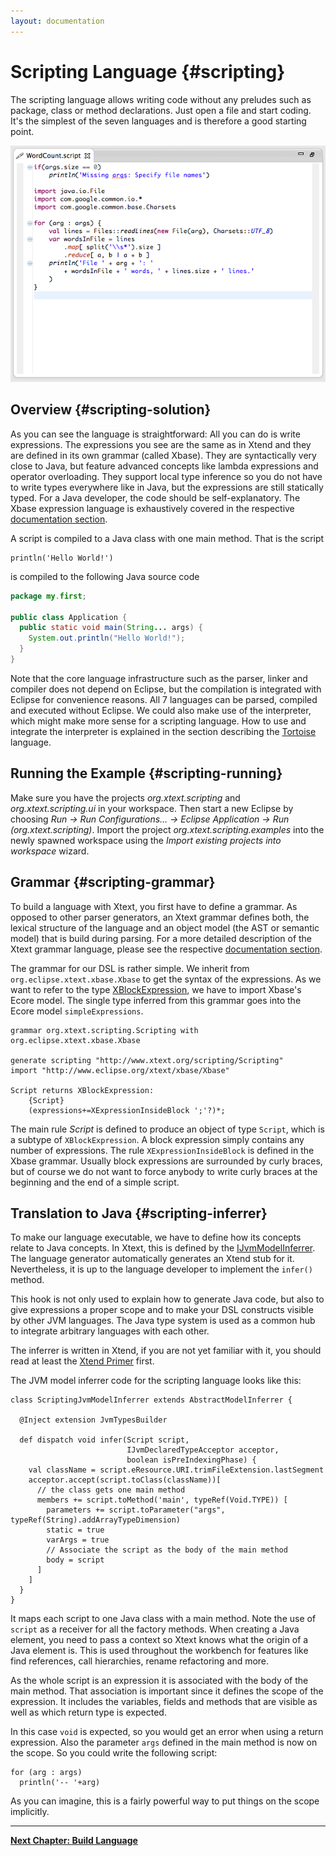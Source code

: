 ```yaml
---
layout: documentation
---
```


# Scripting Language {#scripting}

The scripting language allows writing code without any preludes such as package, class or method declarations. Just open a file and start coding. It's the simplest of the seven languages and is therefore a good starting point.

![](images/scripting_screenshot.png)

## Overview {#scripting-solution}

As you can see the language is straightforward: All you can do is write expressions. The expressions you see are the same as in Xtend and they are defined in its own grammar (called Xbase). They are syntactically very close to Java, but feature advanced concepts like lambda expressions and operator overloading. They support local type inference so you do not have to write types everywhere like in Java, but the expressions are still statically typed. For a Java developer, the code should be self-explanatory. The Xbase expression language is exhaustively covered in the respective [documentation section](305_xbase.html).

A script is compiled to a Java class with one main method. That is the script

```scripting
println('Hello World!')
```

is compiled to the following Java source code

```java
package my.first;

public class Application {
  public static void main(String... args) {
    System.out.println("Hello World!");
  }
}
```

Note that the core language infrastructure such as the parser, linker and compiler does not depend on Eclipse, but the compilation is integrated with Eclipse for convenience reasons. All 7 languages can be parsed, compiled and executed without Eclipse. We could also make use of the interpreter, which might make more sense for a scripting language. How to use and integrate the interpreter is explained in the section describing the [Tortoise](208_tortoise.html) language.

## Running the Example {#scripting-running}

Make sure you have the projects *org.xtext.scripting* and *org.xtext.scripting.ui* in your workspace. Then start a new Eclipse by choosing *Run &rarr; Run Configurations... &rarr; Eclipse Application &rarr; Run (org.xtext.scripting)*. Import the project *org.xtext.scripting.examples* into the newly spawned workspace using the *Import existing projects into workspace* wizard.

## Grammar {#scripting-grammar}

To build a language with Xtext, you first have to define a grammar. As opposed to other parser generators, an Xtext grammar defines both, the lexical structure of the language and an object model (the AST or semantic model) that is build during parsing. For a more detailed description of the Xtext grammar language, please see the respective [documentation section](301_grammarlanguage.html).

The grammar for our DSL is rather simple. We inherit from `org.eclipse.xtext.xbase.Xbase` to get the syntax of the expressions. As we want to refer to the type [XBlockExpression]({{site.src.xtext}}/plugins/org.eclipse.xtext.xbase/emf-gen/org/eclipse/xtext/xbase/XBlockExpression.java), we have to import Xbase's Ecore model. The single type inferred from this grammar goes into the Ecore model `simpleExpressions`.

```xtext
grammar org.xtext.scripting.Scripting with org.eclipse.xtext.xbase.Xbase

generate scripting "http://www.xtext.org/scripting/Scripting"
import "http://www.eclipse.org/xtext/xbase/Xbase"

Script returns XBlockExpression:
	{Script}
	(expressions+=XExpressionInsideBlock ';'?)*;
```

The main rule *Script* is defined to produce an object of type `Script`, which is a subtype of `XBlockExpression`. A block expression simply contains any number of expressions. The rule `XExpressionInsideBlock` is defined in the Xbase grammar. Usually block expressions are surrounded by curly braces, but of course we do not want to force anybody to write curly braces at the beginning and the end of a simple script.

## Translation to Java {#scripting-inferrer}

To make our language executable, we have to define how its concepts relate to Java concepts. In Xtext, this is defined by the [IJvmModelInferrer]({{site.src.xtext}}/plugins/org.eclipse.xtext.xbase/src/org/eclipse/xtext/xbase/jvmmodel/IJvmModelInferrer.java). The language generator automatically generates an Xtend stub for it. Nevertheless, it is up to the language developer to implement the `infer()` method. 

This hook is not only used to explain how to generate Java code, but also to give expressions a proper scope and to make your DSL constructs visible by other JVM languages. The Java type system is used as a common hub to integrate arbitrary languages with each other.

The inferrer is written in Xtend, if you are not yet familiar with it, you should read at least the [Xtend Primer](201_sevenlang_introduction.html#xtend-primer) first.

The JVM model inferrer code for the scripting language looks like this: 

```xtend
class ScriptingJvmModelInferrer extends AbstractModelInferrer {

  @Inject extension JvmTypesBuilder

  def dispatch void infer(Script script, 
                          IJvmDeclaredTypeAcceptor acceptor, 
                          boolean isPreIndexingPhase) {
    val className = script.eResource.URI.trimFileExtension.lastSegment
   	acceptor.accept(script.toClass(className))[
      // the class gets one main method
      members += script.toMethod('main', typeRef(Void.TYPE)) [
   	    parameters += script.toParameter("args",  typeRef(String).addArrayTypeDimension)
   	    static = true
        varArgs = true
        // Associate the script as the body of the main method
        body = script
      ]	
    ]
  }
}
```

It maps each script to one Java class with a main method. Note the use of `script` as a receiver for all the factory methods. When creating a Java element, you need to pass a context so Xtext knows what the origin of a Java element is. This is used throughout the workbench for features like find references, call hierarchies, rename refactoring and more.

As the whole script is an expression it is associated with the body of the main method. That association is important since it defines the scope of the expression. It includes the variables, fields and methods that are visible as well as which return type is expected.

In this case `void` is expected, so you would get an error when using a return expression. Also the parameter `args` defined in the main method is now on the scope. So you could write the following script:

```scripting
for (arg : args)
  println('-- '+arg)
```

As you can imagine, this is a fairly powerful way to put things on the scope implicitly. 

---

**[Next Chapter: Build Language](203_builddsl.html)**